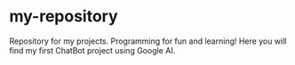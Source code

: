 # my-repository
Repository for my projects. Programming for fun and learning!
Here you will find my first ChatBot project using Google AI.
